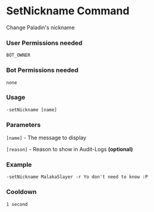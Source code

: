 # SetNickname Command
Change Paladin's nickname

### User Permissions needed
`BOT_OWNER`

### Bot Permissions needed
`none`

### Usage
`-setNickname [name]`

### Parameters
`[name]` - The message to display

`[reason]` - Reason to show in Audit-Logs **(optional)**

### Example
`-setNickname MalakaSlayer -r Yo don't need to know :P`

### Cooldown
`1 second`
